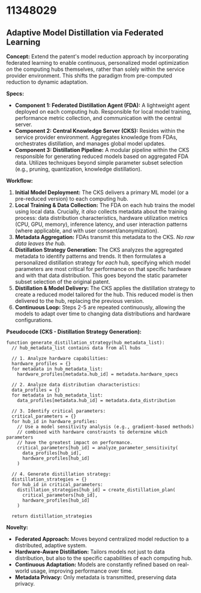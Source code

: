 # 11348029

## Adaptive Model Distillation via Federated Learning

**Concept:** Extend the patent's model reduction approach by incorporating federated learning to enable continuous, personalized model optimization *on* the computing hubs themselves, rather than solely within the service provider environment. This shifts the paradigm from pre-computed reduction to dynamic adaptation.

**Specs:**

*   **Component 1: Federated Distillation Agent (FDA):** A lightweight agent deployed on each computing hub. Responsible for local model training, performance metric collection, and communication with the central server.
*   **Component 2: Central Knowledge Server (CKS):**  Resides within the service provider environment. Aggregates knowledge from FDAs, orchestrates distillation, and manages global model updates.
*   **Component 3: Distillation Pipeline:**  A modular pipeline within the CKS responsible for generating reduced models based on aggregated FDA data. Utilizes techniques beyond simple parameter subset selection (e.g., pruning, quantization, knowledge distillation).

**Workflow:**

1.  **Initial Model Deployment:** The CKS delivers a primary ML model (or a pre-reduced version) to each computing hub.
2.  **Local Training & Data Collection:** The FDA on each hub trains the model using local data.  Crucially, it *also* collects metadata about the training process: data distribution characteristics, hardware utilization metrics (CPU, GPU, memory), inference latency, and user interaction patterns (where applicable, and with user consent/anonymization).
3.  **Metadata Aggregation:**  FDAs transmit this metadata to the CKS. *No raw data leaves the hub.*
4.  **Distillation Strategy Generation:** The CKS analyzes the aggregated metadata to identify patterns and trends.  It then formulates a personalized distillation strategy for *each* hub, specifying which model parameters are most critical for performance on that specific hardware and with that data distribution. This goes beyond the static parameter subset selection of the original patent.
5.  **Distillation & Model Delivery:** The CKS applies the distillation strategy to create a reduced model tailored for the hub. This reduced model is then delivered to the hub, replacing the previous version.
6.  **Continuous Loop:** Steps 2-5 are repeated continuously, allowing the models to adapt over time to changing data distributions and hardware configurations.

**Pseudocode (CKS - Distillation Strategy Generation):**

```
function generate_distillation_strategy(hub_metadata_list):
  // hub_metadata_list contains data from all hubs

  // 1. Analyze hardware capabilities:
  hardware_profiles = {}
  for metadata in hub_metadata_list:
    hardware_profiles[metadata.hub_id] = metadata.hardware_specs

  // 2. Analyze data distribution characteristics:
  data_profiles = {}
  for metadata in hub_metadata_list:
    data_profiles[metadata.hub_id] = metadata.data_distribution

  // 3. Identify critical parameters:
  critical_parameters = {}
  for hub_id in hardware_profiles:
    // Use a model sensitivity analysis (e.g., gradient-based methods)
    // combined with hardware constraints to determine which parameters
    // have the greatest impact on performance.
    critical_parameters[hub_id] = analyze_parameter_sensitivity(
      data_profiles[hub_id],
      hardware_profiles[hub_id]
    )

  // 4. Generate distillation strategy:
  distillation_strategies = {}
  for hub_id in critical_parameters:
    distillation_strategies[hub_id] = create_distillation_plan(
      critical_parameters[hub_id],
      hardware_profiles[hub_id]
    )

  return distillation_strategies
```

**Novelty:**

*   **Federated Approach:** Moves beyond centralized model reduction to a distributed, adaptive system.
*   **Hardware-Aware Distillation:**  Tailors models not just to data distribution, but also to the specific capabilities of each computing hub.
*   **Continuous Adaptation:**  Models are constantly refined based on real-world usage, improving performance over time.
* **Metadata Privacy:** Only metadata is transmitted, preserving data privacy.